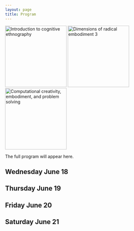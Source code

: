 ```yaml
---
layout: page
title: Program
---
```


<div class="text-center">
  <img href="ice" src="{{ 'assets/img/cognitive_ethnography_poster.png' | relative_url }}" alt="Introduction to cognitive ethnography" width="200"/>
  <img src="{{ 'assets/img/dre3_poster.png' | relative_url }}" alt="Dimensions of radical embodiment 3" width="200" />
  <img src="{{ 'assets/img/problem_solving_poster.png' | relative_url }}" alt="Computational creativity, embodiment, and problem solving" width="200" />
</div>


The full program will appear here.

## Wednesday June 18

## Thursday June 19

## Friday June 20

## Saturday June 21


